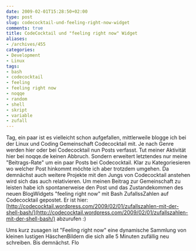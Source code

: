 ```yaml
---
date: 2009-02-01T15:28:50+02:00
type: post
slug: codecocktail-und-feeling-right-now-widget
comments: true
title: CodeCocktail und "feeling right now" Widget
aliases:
- /archives/455
categories:
- Development
- Linux
tags:
- bash
- codecocktail
- feeling
- feeling right now
- noqqe
- random
- shell
- skript
- variable
- zufall
---
```


Tag,
ein paar ist es vielleicht schon aufgefallen, mittlerweile blogge ich bei der Linux und Coding Gemeinschaft Codecocktail mit. Je nach Genre werden hier oder bei Codecocktail nun Posts verfasst. Tut meiner Aktivität hier bei noqqe.de keinen Abbruch. Sondern erweitert letztendes nur meine "Beitrags-Rate" um ein paar Posts bei Codecocktail. Klar zu Kategoriesieren wo welcher Post hinkommt möchte ich aber trotzdem umgehen. Da demnächst auch weitere Projekte mit den Jungs von Codecocktail anstehen wird sich das auch relativieren. Um meinen Beitrag zur Gemeinschaft zu leisten habe ich spontanerweise den Post und das Zustandekommen des neuen BlogWidgets "feeling right now" mit Bash ZufallssZahlen auf Codecocktail gepostet. Er ist hier: [http://codecocktail.wordpress.com/2009/02/01/zufallszahlen-mit-der-shell-bash/](http://codecocktail.wordpress.com/2009/02/01/zufallszahlen-mit-der-shell-bash/) abzurufen :)

Ums kurz zusagen ist "Feeling right now" eine dynamische Sammlung von kleinen lustigen HäschenBildern die sich alle 5 Minuten zufällig neu schreiben.
Bis demnächst.
Flo
